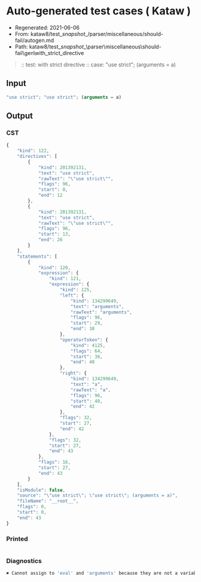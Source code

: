 # Auto-generated test cases ( Kataw )
- Regenerated: 2021-06-06
- From: kataw8/test\__snapshot__/parser/miscellaneous/should-fail/autogen.md
- Path: kataw8/test\__snapshot__\parser\miscellaneous\should-fail\gen\with_strict_directive
> :: test: with strict directive
> :: case: "use strict"; (arguments = a)
## Input

`````js
"use strict"; "use strict"; (arguments = a)
`````
## Output

### CST

```javascript
{
    "kind": 122,
    "directives": [
        {
            "kind": 201392131,
            "text": "use strict",
            "rawText": "\"use strict\"",
            "flags": 96,
            "start": 0,
            "end": 12
        },
        {
            "kind": 201392131,
            "text": "use strict",
            "rawText": "\"use strict\"",
            "flags": 96,
            "start": 13,
            "end": 26
        }
    ],
    "statements": [
        {
            "kind": 120,
            "expression": {
                "kind": 121,
                "expression": {
                    "kind": 125,
                    "left": {
                        "kind": 134299649,
                        "text": "arguments",
                        "rawText": "arguments",
                        "flags": 96,
                        "start": 29,
                        "end": 38
                    },
                    "operatorToken": {
                        "kind": 4125,
                        "flags": 64,
                        "start": 38,
                        "end": 40
                    },
                    "right": {
                        "kind": 134299649,
                        "text": "a",
                        "rawText": "a",
                        "flags": 96,
                        "start": 40,
                        "end": 42
                    },
                    "flags": 32,
                    "start": 27,
                    "end": 42
                },
                "flags": 32,
                "start": 27,
                "end": 43
            },
            "flags": 16,
            "start": 27,
            "end": 43
        }
    ],
    "isModule": false,
    "source": "\"use strict\"; \"use strict\"; (arguments = a)",
    "fileName": "__root__",
    "flags": 0,
    "start": 0,
    "end": 43
}
```

### Printed

```javascript

```

### Diagnostics

```javascript
✖ Cannot assign to 'eval' and 'arguments' because they are not a variable - start: 38, end: 40

```

